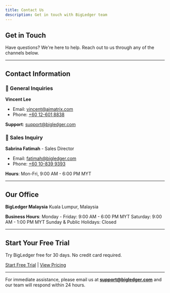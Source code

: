 ```yaml
---
title: Contact Us
description: Get in touch with BigLedger team
---
```


## Get in Touch

Have questions? We're here to help. Reach out to us through any of the channels below.

---

## Contact Information

### 📧 General Inquiries

**Vincent Lee**
- Email: [vincent@aimatrix.com](mailto:vincent@aimatrix.com)
- Phone: [+60 12-601 8838](tel:+60126018838)

**Support**: [support@bigledger.com](mailto:support@bigledger.com)

### 💬 Sales Inquiry

**Sabrina Fatimah** - Sales Director
- Email: [fatimah@bigledger.com](mailto:fatimah@bigledger.com)
- Phone: [+60 10-839 9393](tel:+60108399393)

**Hours**: Mon-Fri, 9:00 AM - 6:00 PM MYT


---

## Our Office

**BigLedger Malaysia**
Kuala Lumpur, Malaysia

**Business Hours**:
Monday - Friday: 9:00 AM - 6:00 PM MYT
Saturday: 9:00 AM - 1:00 PM MYT
Sunday & Public Holidays: Closed

---

## Start Your Free Trial

Try BigLedger free for 30 days. No credit card required.

[Start Free Trial](/pricing) | [View Pricing](/pricing)

---

For immediate assistance, please email us at **support@bigledger.com** and our team will respond within 24 hours.

